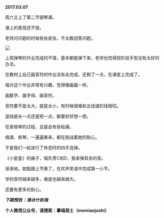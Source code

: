 
          
**2017.03.07**

周六又上了第二节钢琴课。

课上的表现还不错。

老师问问题的时候有些紧张，不太敢回答问题。

![](http://imglf2.nosdn.127.net/img/eTcyaUxUZVp3OXAwYllDU3BPMm5FU1p4K2pXQVAyUHNZQ2VhMXRJbE52cz0.jpg)


上周弹琴的作业完成的不错，基本都能弹下来，老师也觉得现阶段手型没有太好的办法。

在教材上自己画音符的作业没有全完成，还剩了一点，在课堂上完成了。

喵对这个作业非常有兴趣，觉得像画画一样。

画数字、画字母、画音符。

音符要不是太大，就是太小，有时候很难和五线谱的线相切。

竖线是长一点还是短一点，都要好好想一想。

在家练琴的过程，总是会有些枯燥。

唱谱、练琴，一遍遍重来，都在挑战着她的耐心。

于是我们一起进行了休息时的四手连弹。

《小星星》的曲子，喵负责C和D，我来弹其余的音。

渐渐地，她能跟上节奏了，在欢声笑语中完成第一小节。

学的音符越来越多，难度也越来越大。

还要有更多的耐心。


***下期预告：滑冰什刹海***


**个人微信公众号，请搜索：摹喵居士（momiaojushi）**

        
